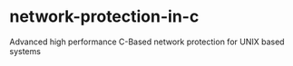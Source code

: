 # network-protection-in-c
Advanced high performance C-Based network protection for UNIX based systems
